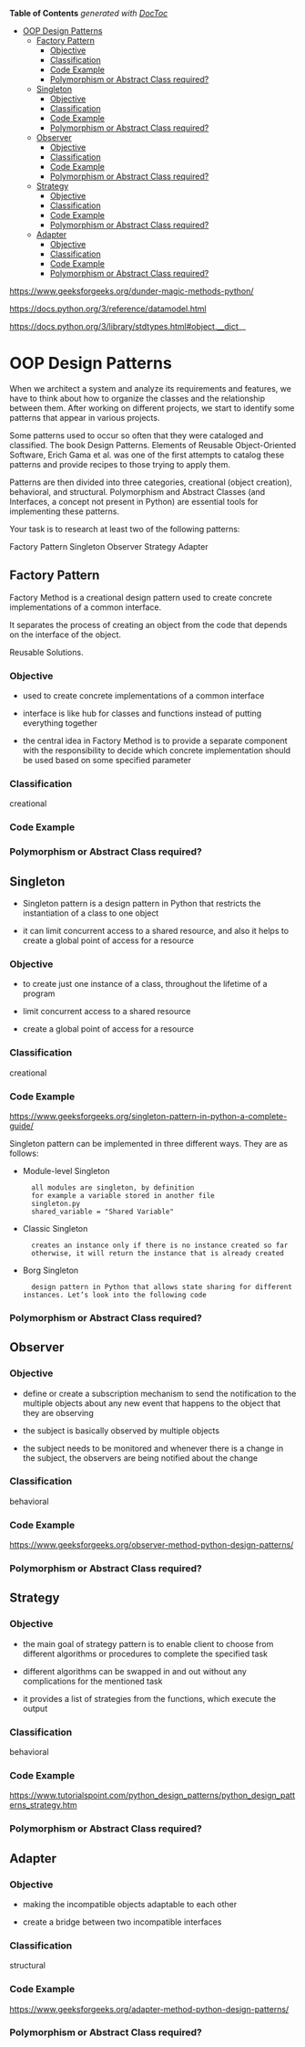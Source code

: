 <!-- START doctoc generated TOC please keep comment here to allow auto update -->
<!-- DON'T EDIT THIS SECTION, INSTEAD RE-RUN doctoc TO UPDATE -->
**Table of Contents**  *generated with [DocToc](https://github.com/thlorenz/doctoc)*

- [OOP Design Patterns](#oop-design-patterns)
  - [Factory Pattern](#factory-pattern)
    - [Objective](#objective)
    - [Classification](#classification)
    - [Code Example](#code-example)
    - [Polymorphism or Abstract Class required?](#polymorphism-or-abstract-class-required)
  - [Singleton](#singleton)
    - [Objective](#objective-1)
    - [Classification](#classification-1)
    - [Code Example](#code-example-1)
    - [Polymorphism or Abstract Class required?](#polymorphism-or-abstract-class-required-1)
  - [Observer](#observer)
    - [Objective](#objective-2)
    - [Classification](#classification-2)
    - [Code Example](#code-example-2)
    - [Polymorphism or Abstract Class required?](#polymorphism-or-abstract-class-required-2)
  - [Strategy](#strategy)
    - [Objective](#objective-3)
    - [Classification](#classification-3)
    - [Code Example](#code-example-3)
    - [Polymorphism or Abstract Class required?](#polymorphism-or-abstract-class-required-3)
  - [Adapter](#adapter)
    - [Objective](#objective-4)
    - [Classification](#classification-4)
    - [Code Example](#code-example-4)
    - [Polymorphism or Abstract Class required?](#polymorphism-or-abstract-class-required-4)

<!-- END doctoc generated TOC please keep comment here to allow auto update -->

https://www.geeksforgeeks.org/dunder-magic-methods-python/

https://docs.python.org/3/reference/datamodel.html

https://docs.python.org/3/library/stdtypes.html#object.__dict__


# OOP Design Patterns

When we architect a system and analyze its requirements and features, we have to think about how to organize the classes
and the relationship between them. After working on different projects, we start to identify some patterns that appear 
in various projects.

Some patterns used to occur so often that they were cataloged and classified. The book Design Patterns. 
Elements of Reusable Object-Oriented Software, Erich Gama et al. was one of the first attempts to catalog 
these patterns and provide recipes to those trying to apply them.

Patterns are then divided into three categories, creational (object creation), behavioral, and structural. Polymorphism and 
Abstract Classes (and Interfaces, a concept not present in Python) are essential tools for implementing these patterns.

Your task is to research at least two of the following patterns:

Factory Pattern
Singleton
Observer
Strategy
Adapter


## Factory Pattern

Factory Method is a creational design pattern used to create concrete implementations of a common interface.

It separates the process of creating an object from the code that depends on the interface of the object.

Reusable Solutions.

### Objective

* used to create concrete implementations of a common interface

* interface is like hub for classes and functions instead of putting everything together

* the central idea in Factory Method is to provide a separate component with the responsibility to decide which concrete 
implementation should be used based on some specified parameter

### Classification

creational

### Code Example

### Polymorphism or Abstract Class required?



## Singleton

* Singleton pattern is a design pattern in Python that restricts the instantiation of a class to one object

* it can limit concurrent access to a shared resource, and also it helps to create a global point of access for a resource

### Objective

* to create just one instance of a class, throughout the lifetime of a program

* limit concurrent access to a shared resource

* create a global point of access for a resource

### Classification

creational

### Code Example

https://www.geeksforgeeks.org/singleton-pattern-in-python-a-complete-guide/

Singleton pattern can be implemented in three different ways. They are as follows:

* Module-level Singleton

        all modules are singleton, by definition
        for example a variable stored in another file
        singleton.py
        shared_variable = "Shared Variable"

* Classic Singleton

        creates an instance only if there is no instance created so far
        otherwise, it will return the instance that is already created

* Borg Singleton

        design pattern in Python that allows state sharing for different instances. Let’s look into the following code

### Polymorphism or Abstract Class required?



## Observer

### Objective

* define or create a subscription mechanism to send the notification to the multiple objects about any new event 
that happens to the object that they are observing

* the subject is basically observed by multiple objects

* the subject needs to be monitored and whenever there is a change in the subject, the observers are being notified about the change

### Classification

behavioral

### Code Example

https://www.geeksforgeeks.org/observer-method-python-design-patterns/

### Polymorphism or Abstract Class required?



## Strategy

### Objective

* the main goal of strategy pattern is to enable client to choose from different algorithms or procedures to complete the specified task

* different algorithms can be swapped in and out without any complications for the mentioned task

* it provides a list of strategies from the functions, which execute the output

### Classification

behavioral

### Code Example

https://www.tutorialspoint.com/python_design_patterns/python_design_patterns_strategy.htm

### Polymorphism or Abstract Class required?



## Adapter

### Objective

* making the incompatible objects adaptable to each other

* create a bridge between two incompatible interfaces

### Classification

structural

### Code Example

https://www.geeksforgeeks.org/adapter-method-python-design-patterns/

### Polymorphism or Abstract Class required?